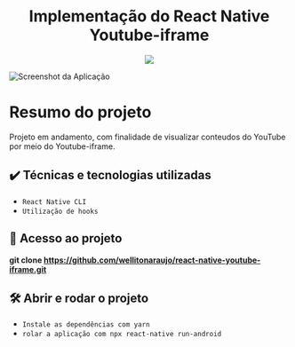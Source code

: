 <h1 align="center"> Implementação do React Native Youtube-iframe </h1>

<p align="center">  
  <img src="http://img.shields.io/static/v1?label=STATUS&message=EM%20DESENVOLVIMENTO&color=GREEN&style=for-the-badge"/>
</p>

![Screenshot da Aplicação](https://user-images.githubusercontent.com/42000136/157036213-757f9453-b720-437b-93ed-fbd8319f4c7f.png)

# Resumo do projeto
Projeto em andamento, com finalidade de visualizar conteudos do YouTube por meio do Youtube-iframe.


## ✔️ Técnicas e tecnologias utilizadas

- ``React Native CLI``
- ``Utilização de hooks``


## 📁 Acesso ao projeto

**git clone https://github.com/wellitonaraujo/react-native-youtube-iframe.git**

## 🛠️ Abrir e rodar o projeto
- ``Instale as dependências com yarn``
- ``rolar a aplicação com npx react-native run-android``

